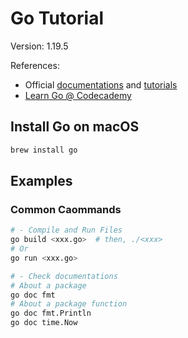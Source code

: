 # Go Tutorial

Version: 1.19.5

References:

- Official [documentations](https://go.dev/doc/) and [tutorials](https://go.dev/doc/tutorial/getting-started)
- [Learn Go @ Codecademy](https://www.codecademy.com/learn/learn-go)

## Install Go on macOS

```bash
brew install go
```

## Examples

### Common Caommands

```bash
# - Compile and Run Files
go build <xxx.go>  # then, ./<xxx>
# Or
go run <xxx.go>

# - Check documentations
# About a package
go doc fmt
# About a package function
go doc fmt.Println
go doc time.Now
```
